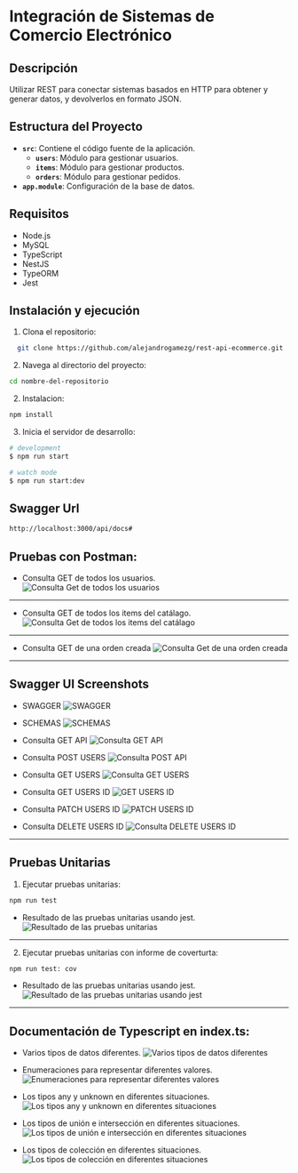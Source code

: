 # Integración de Sistemas de Comercio Electrónico

## Descripción

Utilizar REST para conectar sistemas basados en HTTP para obtener y generar datos, y devolverlos en formato JSON.

## Estructura del Proyecto

- **`src`**: Contiene el código fuente de la aplicación.
  - **`users`**: Módulo para gestionar usuarios.
  - **`items`**: Módulo para gestionar productos.
  - **`orders`**: Módulo para gestionar pedidos.
- **`app.module`**: Configuración de la base de datos.

## Requisitos

- Node.js
- MySQL
- TypeScript
- NestJS
- TypeORM
- Jest


## Instalación y ejecución

1. Clona el repositorio:
```bash
  git clone https://github.com/alejandrogamezg/rest-api-ecommerce.git
```

2. Navega al directorio del proyecto:
```bash
cd nombre-del-repositorio
```

2. Instalacion:
```bash
npm install
```
3. Inicia el servidor de desarrollo:
```bash
# development
$ npm run start

# watch mode
$ npm run start:dev
```
## Swagger Url

```bash
http://localhost:3000/api/docs#
```

## Pruebas con Postman:

- Consulta GET de todos los usuarios.
![Consulta Get de todos los usuarios](./screenshots/get_users_POSTMAN.png)
---
- Consulta GET de todos los items del catálago.
![Consulta Get de todos los items del catálago](./screenshots/get_items_POSTMAN.png)
---
- Consulta GET de una orden creada
![Consulta Get de una orden creada](./screenshots/get_order_2_POSTMAN.png)
---


## Swagger UI Screenshots

- SWAGGER
![SWAGGER](./screenshots/SWAGGER.png)

- SCHEMAS
![SCHEMAS](./screenshots/SCHEMAS.png)

- Consulta GET API
![Consulta GET API](./screenshots/GET.png)

- Consulta POST USERS
![Consulta POST API](./screenshots/POST_USERS.png)

- Consulta GET USERS
![Consulta GET USERS](./screenshots/GET_USERS_.png)

- Consulta GET USERS ID
![GET USERS ID](./screenshots/GET_USERS_ID.png)

- Consulta PATCH USERS ID
![PATCH USERS ID](./screenshots/PATCH_USERT_ID.png)

- Consulta DELETE USERS ID
![Consulta DELETE USERS ID](./screenshots/DELETE_USER_ID.png)
---
## Pruebas Unitarias

1. Ejecutar pruebas unitarias:
```bash
npm run test
```
- Resultado de las pruebas unitarias usando jest.
![Resultado de las pruebas unitarias](./screenshots/result_pruebas_unitarias.png)
---
2. Ejecutar pruebas unitarias con informe de coverturta:
```bash
npm run test: cov
```
- Resultado de las pruebas unitarias usando jest.
![Resultado de las pruebas unitarias usando jest](./screenshots/test_coverage.png)
---

## Documentación de Typescript en index.ts:

- Varios tipos de datos diferentes.
![Varios tipos de datos diferentes](./screenshots/tipodedatos.png)

- Enumeraciones para representar diferentes valores.
![Enumeraciones para representar diferentes valores](./screenshots/enumeraciones.png)

- Los tipos any y unknown en diferentes situaciones.
![Los tipos any y unknown en diferentes situaciones](./screenshots/tiposAnyUnknown.png)

- Los tipos de unión e intersección en diferentes situaciones.
![Los tipos de unión e intersección en diferentes situaciones](./screenshots/UnionInterseccion.png)

- Los tipos de colección en diferentes situaciones.
![Los tipos de colección en diferentes situaciones](./screenshots/Colecciones.png)